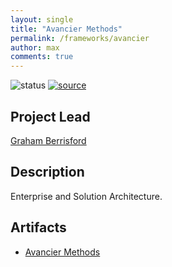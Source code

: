```yaml
---
layout: single
title: "Avancier Methods"
permalink: /frameworks/avancier
author: max
comments: true
---
```


![status](https://img.shields.io/badge/status-in%20queue-silver) [![source](https://img.shields.io/badge/source-online-green)](http://avancier.website/)

## Project Lead

[Graham Berrisford](https://www.linkedin.com/in/grahamberrisford/)

## Description

Enterprise and Solution Architecture.

## Artifacts

* [Avancier Methods](http://avancier.website/)
